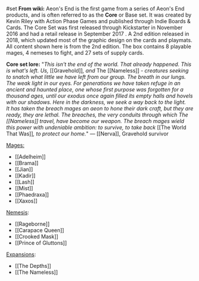 #set 
__From wiki:__
Aeon's End is the first game from a series of Aeon's End products, and is often referred to as the **Core** or Base set. It was created by Kevin Riley with Action Phase Games and published through Indie Boards & Cards. The Core Set was first released through Kickstarter in November 2016 and had a retail release in September 2017 . A 2nd edition released in 2018, which updated most of the graphic design on the cards and playmats. All content shown here is from the 2nd edition. The box contains 8 playable mages, 4 nemeses to fight, and 27 sets of supply cards.

__Core set lore:__
"_This isn't the end of the world. That already happened. This is what's left. Us,_ [[Gravehold]]_, and_ The [[Nameless]] _- creatures seeking to snatch what little we have left from our group. The breath in our lungs. The weak light in our eyes. For generations we have taken refuge in an ancient and haunted place, one whose first purpose was forgotten for a thousand ages, until our exodus once again filled its empty halls and hovels with our shadows. Here in the darkness, we seek a way back to the light.  
It has taken the breach mages an aeon to hone their dark craft, but they are ready, they are lethal. The breaches, the very conduits through which The [[Nameless]] travel, have become our weapon. The breach mages wield this power with undeniable ambition: to survive, to take back_ [[The World That Was]]_, to protect our home._" ― [[Nerva]], Gravehold survivor

<u>Mages:</u>
+ [[Adelheim]]
+ [[Brama]]
+ [[Jian]]
+ [[Kadir]]
+ [[Lash]]
+ [[Mist]]
+ [[Phaedraxa]]
+ [[Xaxos]]

<u>Nemesis</u>:
+ [[Rageborne]]
+ [[Carapace Queen]]
+ [[Crooked Mask]]
+ [[Prince of Gluttons]]

<u>Expansions</u>:
+ [[The Depths]]
+ [[The Nameless]]